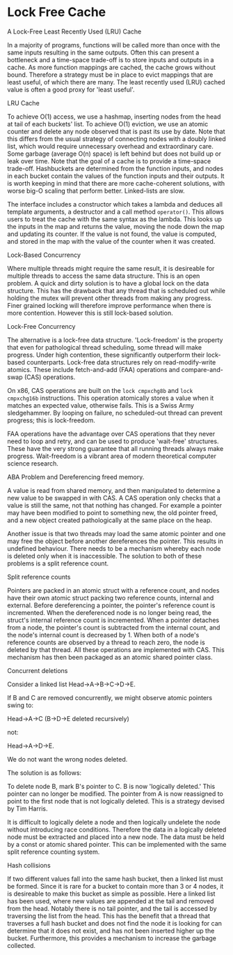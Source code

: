 # Lock Free Cache
A Lock-Free Least Recently Used (LRU) Cache

In a majority of programs, functions will be called more than once with the same inputs resulting in the same outputs. Often this can present a bottleneck and a time-space trade-off is to store inputs and outputs in a cache. As more function mappings are cached, the cache grows without bound. Therefore a strategy must be in place to evict mappings that are least useful, of which there are many. The least recently used (LRU) cached value is often a good proxy for 'least useful'.

LRU Cache

To achieve O(1) access, we use a hashmap, inserting nodes from the head at tail of each buckets' list. To achieve O(1) eviction, we use an atomic counter and delete any node observed that is past its use by date. Note that this differs from the usual strategy of connecting nodes with a 
doubly linked list, which would require unnecessary overhead and extraordinary care. Some garbage (average O(n) space) is left behind but does not build up or leak over time. Note that the goal of a cache is to provide a time-space trade-off.
Hashbuckets are determined from the function inputs, and nodes in each bucket contain the values of the function inputs and their outputs. It is worth keeping in mind that there are more cache-coherent solutions, with worse big-O scaling that perform better. Linked-lists are slow.

The interface includes a constructor which takes a lambda and deduces all template arguments, a destructor and a call method `operator()`. This allows users to treat the cache with the same syntax as the lambda. This looks up the inputs in the map and returns the value, moving the node down the map and updating its counter. If the value is not found, the value is computed, and stored in the map with the value of the counter when it was created.

Lock-Based Concurrency

Where multiple threads might require the same result, it is desireable for multiple threads to access the same data structure. This is an open problem. A quick and dirty solution is to have a global lock on the data structure. This has the drawback that any thread that is scheduled out while holding the mutex will prevent other threads from making any progress. Finer grained locking will therefore improve performance when there is more contention. However this is still lock-based solution.

Lock-Free Concurrency

The alternative is a lock-free data structure. 'Lock-freedom' is the property that even for pathological thread scheduling, some thread will make progress. Under high contention, these significantly outperform their lock-based counterparts. Lock-free data structures rely on read-modify-write atomics. These include fetch-and-add (FAA) operations and compare-and-swap (CAS) operations.

On x86, CAS operations are built on the `lock cmpxchg8b` and `lock cmpxchg16b` instructions. This operation atomically stores a value when it matches an expected value, otherwise fails. This is a Swiss Army sledgehammer. By looping on failure, no scheduled-out thread can prevent progress; this is lock-freedom.

FAA operations have the advantage over CAS operations that they never need to loop and retry, and can be used to produce 'wait-free' structures. These have the very strong guarantee that all running threads always make progress. Wait-freedom is a vibrant area of modern theoretical computer science research.

ABA Problem and Dereferencing freed memory.

A value is read from shared memory, and then manipulated to determine a new value to be swapped in with CAS. A CAS operation only checks that a value is still the same, not that nothing has changed. For example a pointer may have been modified to point to something new, the old pointer freed, and a new object created pathologically at the same place on the heap.

Another issue is that two threads may load the same atomic pointer and one may free the object before another dereferences the pointer. This results in undefined behaviour. There needs to be a mechanism whereby each node is deleted only when it is inaccessible. The solution to both of these problems is a split reference count.

Split reference counts

Pointers are packed in an atomic struct with a reference count, and nodes have their own atomic struct packing two reference counts, internal and external. Before dereferencing a pointer, the pointer's reference count is incremented. When the dereferenced node is no longer being read, the struct's internal reference count is incremented. When a pointer detaches from a node, the pointer's count is subtracted from the internal count, and the node's internal count is decreased by 1. When both of a node's reference counts are observed by a thread to reach zero, the node is deleted by that thread. All these operations are implemented with CAS.
This mechanism has then been packaged as an atomic shared pointer class.

Concurrent deletions

Consider a linked list Head->A->B->C->D->E.

If B and C are removed concurrently, we might observe atomic pointers swing to:

  Head->A->C (B->D->E deleted recursively)
  
not:

  Head->A->D->E.
  
  We do not want the wrong nodes deleted.

The solution is as follows:

To delete node B, mark B's pointer to C. B is now 'logically deleted.' This pointer can no longer be modified. The pointer from A is now reassigned to point to the first node that is not logically deleted. This is a strategy devised by Tim Harris.

It is difficult to logically delete a node and then logically undelete the node without introducing race conditions. Therefore the data in a logically deleted node must be extracted and placed into a new node. The data must be held by a const or atomic shared pointer. This can be implemented with the same split reference counting system.

Hash collisions

If two different values fall into the same hash bucket, then a linked list must be formed. Since it is rare for a bucket to contain more than 3 or 4 nodes, it is desireable to make this bucket as simple as possible. Here a linked list has been used, where new values are appended at the tail and removed from the head. Notably there is no tail pointer, and the tail is accessed by traversing the list from the head. This has the benefit that a thread that traverses a full hash bucket and does not find the node it is looking for can determine that it does not exist, and has not been inserted higher up the bucket. Furthermore, this provides a mechanism to increase the garbage collected.
